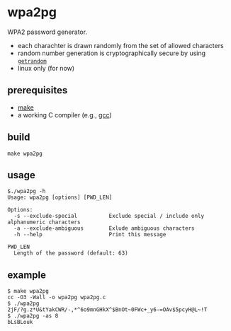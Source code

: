# wpa2pg

WPA2 password generator.

- each charachter is drawn randomly from the set of allowed characters
- random number generation is cryptographically secure by using [`getrandom`](https://man7.org/linux/man-pages/man2/getrandom.2.html)
- linux only (for now)

## prerequisites

- [make](https://www.gnu.org/software/make/)
- a working C compiler (e.g., [gcc](https://gcc.gnu.org/))

## build

```
make wpa2pg
```

## usage

```
$./wpa2pg -h
Usage: wpa2pg [options] [PWD_LEN]

Options:
  -s --exclude-special          Exclude special / include only alphanumeric characters
  -a --exclude-ambiguous        Exlude ambiguous characters
  -h --help                     Print this message

PWD_LEN
  Length of the password (default: 63)
```

## example

```
$ make wpa2pg
cc -O3 -Wall -o wpa2pg wpa2pg.c
$ ./wpa2pg
2jF/?g.z*U&tYakCWR/-,*^6o9mnGHkX^$BnOt~0FWc+_y6-=OAv$5pcyH@L~!T
$ ./wpa2pg -as 8
bLsBLouk
```
